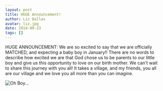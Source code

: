 ```yaml
---
layout: post
title: HUGE Announcement!
author: Liz Dallas
avatar: liz.jpg
date: 2014-09-23
tags: []
---
```

HUGE ANNOUNCEMENT: We are so excited to say that we are officially MATCHED, and expecting a 
baby boy in January!! There are no words to describe how excited we are that God chose us to 
be parents to our little boy and give us this opportunity to love on our birth mother. We 
can't wait to share this journey with you all! It takes a village, and my friends, you all 
are our village and we love you all more than you can imagine.  

![Oh Boy...][boy]

[boy]: https://scontent-a-atl.xx.fbcdn.net/hphotos-xpa1/v/t1.0-9/10653434_10100577323820798_8420254204776693779_n.jpg?oh=5ac6cb2b31d8d2431baed74de995e7ba&oe=54CBF5BF "Oh Boy..."

